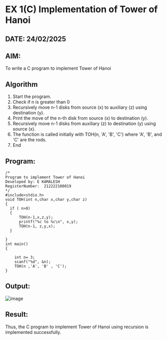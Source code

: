 # EX 1(C) Implementation of Tower of Hanoi
## DATE: 24/02/2025
## AIM:
To write a C program to implement Tower of Hanoi

## Algorithm
1. Start the program.
2. Check if n is greater than 0
3. Recursively move n-1 disks from source (x) to auxiliary (z) using destination (y).
4. Print the move of the n-th disk from source (x) to destination (y).
5. Recursively move n-1 disks from auxiliary (z) to destination (y) using source (x).
6. The function is called initially with TOH(n, 'A', 'B', 'C') where 'A', 'B', and 'C' are the rods.
7. End

## Program:
```
/*
Program to implement Tower of Hanoi
Developed by: E KAMALESH
RegisterNumber:  212222100019
*/
#include<stdio.h>
void TOH(int n,char x,char y,char z)
{
  if ( n>0)
  {
      TOH(n-1,x,z,y);
      printf("%c to %c\n", x,y);
      TOH(n-1, z,y,x);
  }
  
}
int main()
{
    
    int n= 3;
    scanf("%d", &n);
    TOH(n ,'A', 'B' , 'C');
}
```
## Output:
![image](https://github.com/user-attachments/assets/78c4bd36-94a8-4b60-a10e-eb26dda484e7)

## Result:
Thus, the C program to implement Tower of Hanoi using recursion is implemented successfully.

